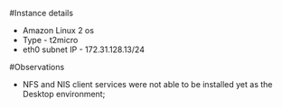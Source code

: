 #Instance details

- Amazon Linux 2 os
- Type - t2micro
- eth0 subnet IP - 172.31.128.13/24


#Observations

- NFS and NIS client services were not able to be installed yet as the Desktop environment;
